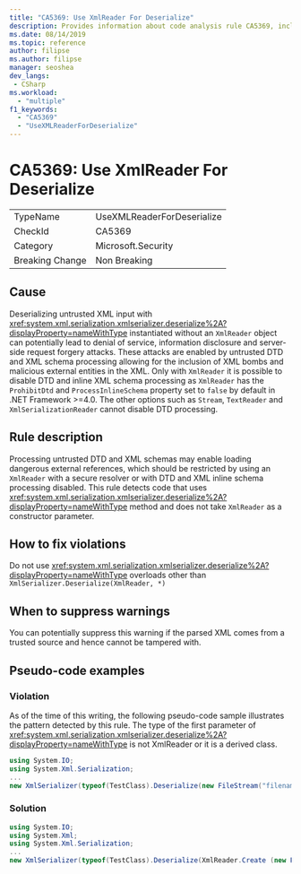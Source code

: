 ```yaml
---
title: "CA5369: Use XmlReader For Deserialize"
description: Provides information about code analysis rule CA5369, including causes, how to fix violations, and when to suppress it.
ms.date: 08/14/2019
ms.topic: reference
author: filipse
ms.author: filipse
manager: seoshea
dev_langs:
 - CSharp
ms.workload:
  - "multiple"
f1_keywords:
  - "CA5369"
  - "UseXMLReaderForDeserialize"
---
```

# CA5369: Use XmlReader For Deserialize

|||
|-|-|
|TypeName|UseXMLReaderForDeserialize|
|CheckId|CA5369|
|Category|Microsoft.Security|
|Breaking Change|Non Breaking|

## Cause

Deserializing untrusted XML input with <xref:system.xml.serialization.xmlserializer.deserialize%2A?displayProperty=nameWithType> instantiated without an `XmlReader` object can potentially lead to denial of service, information disclosure and server-side request forgery attacks. These attacks are enabled by untrusted DTD and XML schema processing allowing for the inclusion of XML bombs and malicious external entities in the XML. Only with `XmlReader` it is possible to disable DTD and inline XML schema processing as `XmlReader` has the `ProhibitDtd` and `ProcessInlineSchema` property set to `false` by default in .NET Framework >=4.0. The other options such as `Stream`, `TextReader` and `XmlSerializationReader` cannot disable DTD processing.

## Rule description

Processing untrusted DTD and XML schemas may enable loading dangerous external references, which should be restricted by using an `XmlReader` with a secure resolver or with DTD and XML inline schema processing disabled. This rule detects code that uses <xref:system.xml.serialization.xmlserializer.deserialize%2A?displayProperty=nameWithType> method and does not take `XmlReader` as a constructor parameter.

## How to fix violations

Do not use <xref:system.xml.serialization.xmlserializer.deserialize%2A?displayProperty=nameWithType> overloads other than `XmlSerializer.Deserialize(XmlReader, *)`

## When to suppress warnings

You can potentially suppress this warning if the parsed XML comes from a trusted source and hence cannot be tampered with.

## Pseudo-code examples

### Violation

As of the time of this writing, the following pseudo-code sample illustrates the pattern detected by this rule.
The type of the first parameter of <xref:system.xml.serialization.xmlserializer.deserialize%2A?displayProperty=nameWithType> is not XmlReader or it is a derived class.

```csharp
using System.IO;
using System.Xml.Serialization;
...
new XmlSerializer(typeof(TestClass).Deserialize(new FileStream("filename", FileMode.Open));
```

### Solution

```csharp
using System.IO;
using System.Xml;
using System.Xml.Serialization;
...
new XmlSerializer(typeof(TestClass).Deserialize(XmlReader.Create (new FileStream("filename", FileMode.Open)));
```